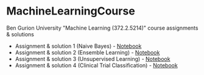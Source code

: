 # MachineLearningCourse
Ben Gurion University "Machine Learning (372.2.5214)" course assignments &amp; solutions

- Assignment & solution 1 (Naive Bayes) - [Notebook](EX1_NB.ipynb)
- Assignment & solution 2 (Ensemble Learning) - [Notebook](EX2_Ensemble.ipynb)
- Assignment & solution 3 (Unsupervised Learning) - [Notebook](EX3_Unsupervised_Learning.ipynb)
- Assignment & solution 4 (Clinical Trial Classification) - [Notebook](EX4_Clinical_Trial_Classification.ipynb)
